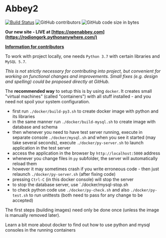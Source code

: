 # Abbey2

[![Build Status](https://travis-ci.org/CodeAbbey/abbey2.svg?branch=master)](https://travis-ci.org/CodeAbbey/abbey2)
![GitHub contributors](https://img.shields.io/github/contributors/CodeAbbey/abbey2.svg)
![GitHub code size in bytes](https://img.shields.io/github/languages/code-size/CodeAbbey/abbey2.svg)

**Our new site - LIVE at [https://openabbey.com](https://rodiongork.pythonanywhere.com/)**

**[Information for contributors](https://github.com/CodeAbbey/abbey2/wiki)**

To work with project locally, one needs `Python 3.7` with certain libraries and `MySQL 5.7`.

_This is not strictly necessary for contributing into project, but convenient for working on functional changes and improvements. Small fixes (e.g. design and spelling) could be proposed directly at GitHub._

The **recommended way** to setup this is by using `docker`. It creates small "virtual machines" (called "containers")
with all stuff installed - and you need not spoil your system configuration.

- first run `./docker/build-py3.sh` to create docker image with python and its libraries
- in the same manner run `./docker/build-mysql.sh` to create image with database and schema
- then whenever you need to have test server running, execute in separate console `./docker/mysql.sh` and
    when you see it started (may take several seconds), execute `./docker/py-server.sh`
    to launch application in the test server
- access the application in the browser by `http://localhost:5000` address
- whenever you change files in `py` subfolder, the server will automatically reload them
- however it may sometimes crash if you write erroneous code - then just relaunch `./docker/py-server.sh` (after fixing code)
- pressing `Ctrl-C` (in this docker console) will stop the server
- to stop the database server, use `./docker/mysql-stop.sh
- to check python code use `./docker/py-check.sh`
    and also `./docker/py-test.sh` to run unittests (both need to pass for
    any change to be accepted)

The first steps (building images) need only be done once (unless the image is manually removed later).

Learn a bit more about docker to find out how to use python and mysql consoles in the running containers
